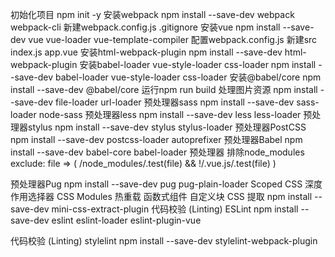 初始化项目
    npm init -y
安装webpack
   npm install --save-dev webpack webpack-cli
新建webpack.config.js .gitignore
安装vue 
    npm install --save-dev vue vue-loader vue-template-compiler
配置webpack.config.js
新建src index.js app.vue 
安装html-webpack-plugin
    npm install --save-dev html-webpack-plugin
安装babel-loader  vue-style-loader css-loader
npm install --save-dev babel-loader  vue-style-loader css-loader
安装@babel/core
npm install --save-dev @babel/core
运行npm run build
处理图片资源
npm install  --save-dev file-loader url-loader
预处理器sass
npm install --save-dev sass-loader node-sass
预处理器less
npm install --save-dev less less-loader
预处理器stylus
npm install --save-dev stylus stylus-loader
预处理器PostCSS
npm install --save-dev postcss-loader autoprefixer
预处理器Babel
npm install --save-dev babel-core babel-loader
预处理器 排除node_modules
exclude: file => (
    /node_modules/.test(file) &&
    !/\.vue\.js/.test(file)
)
<!-- 预处理器TypeScript
npm install --save-dev typescript ts-loader -->
预处理器Pug
npm install --save-dev pug pug-plain-loader
Scoped CSS
    深度作用选择器
CSS Modules
热重载
函数式组件
自定义块
CSS 提取
npm install --save-dev mini-css-extract-plugin
代码校验 (Linting) ESLint
npm install --save-dev eslint eslint-loader eslint-plugin-vue

代码校验 (Linting) stylelint
npm install --save-dev stylelint-webpack-plugin